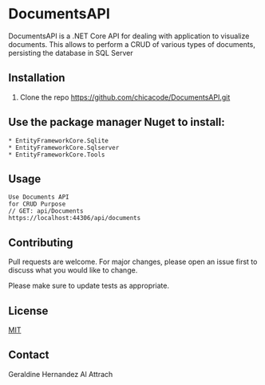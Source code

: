 ﻿# DocumentsAPI

DocumentsAPI is a .NET Core API for dealing with application to visualize documents.
This allows to perform a CRUD of various types of documents, persisting the database in SQL Server

## Installation

1. Clone the repo
https://github.com/chicacode/DocumentsAPI.git 

## Use the package manager Nuget to install: 
	* EntityFrameworkCore.Sqlite
	* EntityFrameworkCore.Sqlserver
	* EntityFrameworkCore.Tools



## Usage

```ASP.NET Core
Use Documents API
for CRUD Purpose
// GET: api/Documents
https://localhost:44306/api/documents
```

## Contributing
Pull requests are welcome. For major changes, please open an issue first to discuss what you would like to change.

Please make sure to update tests as appropriate.

## License
[MIT](https://choosealicense.com/licenses/mit/)

## Contact
Geraldine Hernandez Al Attrach